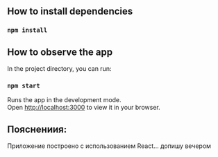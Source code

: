 ## How to install dependencies

### `npm install`

## How to observe the app

In the project directory, you can run:

### `npm start`

Runs the app in the development mode.\
Open [http://localhost:3000](http://localhost:3000) to view it in your browser.

## Пояснениия:

Приложение построено с использованием React... допишу вечером
